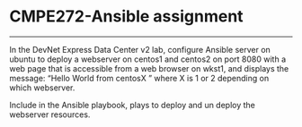 # CMPE272-Ansible assignment
-----------------------------
In the DevNet Express Data Center v2 lab, configure Ansible
server on ubuntu to deploy a webserver on centos1 and
centos2 on port 8080 with a web page that is accessible
from a web browser on wkst1, and displays the message:
“Hello World from centosX ” where X is 1 or 2 depending on
which webserver.

Include in the Ansible playbook, plays to deploy and un
deploy the webserver resources.
